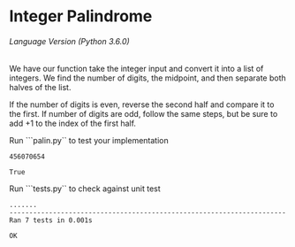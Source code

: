 # Integer Palindrome
###### Language Version (Python 3.6.0)


We have our function take the integer input and convert it into a list of
integers. We find the number of digits, the midpoint, and then separate both
halves of the list.

If the number of digits is even, reverse the second half and compare it to the
first. If number of digits are odd, follow the same steps, but be sure to add +1
to the index of the first half.

Run ```palin.py`` to test your implementation
```
456070654

True
```

Run ```tests.py`` to check against unit test
```
.......
----------------------------------------------------------------------
Ran 7 tests in 0.001s

OK
```
